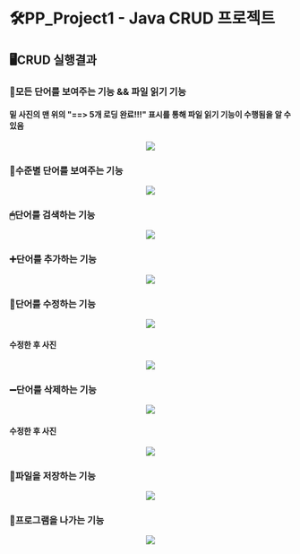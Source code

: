 # 🛠PP_Project1 - Java CRUD 프로젝트

## 🖥CRUD 실행결과
     
### 🔎모든 단어를 보여주는 기능 && 파일 읽기 기능 
#### 밑 사진의 맨 위의 "==> 5개 로딩 완료!!!" 표시를 통해 파일 읽기 기능이 수행됨을 알 수 있음
<html>
  <div align="center">
     <img src = "https://github.com/chanmi12/PP_Project1/blob/master/screenshot/CRUD%201%EB%B2%88%20%EB%A9%94%EB%89%B4.jpg?raw=true">
  </div>
     </html>
     
### 🔎수준별 단어를 보여주는 기능
<html>
  <div align="center">
     <img src = "https://github.com/chanmi12/PP_Project1/blob/master/screenshot/CRUD%202%EB%B2%88%20%EB%A9%94%EB%89%B4.jpg?raw=true">
  </div>
     </html>

### 🖱단어를 검색하는 기능
<html>
  <div align="center">
     <img src = "https://github.com/chanmi12/PP_Project1/blob/master/screenshot/CRUD%203%EB%B2%88%20%EB%A9%94%EB%89%B4.jpg?raw=true">
  </div>
     </html>
     
### ➕단어를 추가하는 기능
<html>
  <div align="center">
     <img src = "https://github.com/chanmi12/PP_Project1/blob/master/screenshot/%EB%8B%A8%EC%96%B4%20%EC%A0%80%EC%9E%A5%20%EC%8A%A4%ED%81%AC%EB%A6%B0%EC%83%B7.jpg?raw=true">
  </div>
     </html>

### 🔨단어를 수정하는 기능
  <div align="center">
     <img src = "https://github.com/chanmi12/PP_Project1/blob/master/screenshot/CRUD%205%EB%B2%88%20%EB%A9%94%EB%89%B4.jpg?raw=true">
  </div>
     </html>
    
  #### 수정한 후 사진
  <div align="center">
     <img src = "https://github.com/chanmi12/PP_Project1/blob/master/screenshot/CRUD%205%EB%B2%88%20%EB%A9%94%EB%89%B4%20%EC%9D%B4%ED%9B%84.jpg?raw=true">
  </div>
     </html>

### ➖단어를 삭제하는 기능
  <div align="center">
     <img src = "https://github.com/chanmi12/PP_Project1/blob/master/screenshot/CRUD%206%EB%B2%88%20%EB%A9%94%EB%89%B4.jpg?raw=true">
  </div>
     </html>

#### 수정한 후 사진
  <div align="center">
     <img src = "https://github.com/chanmi12/PP_Project1/blob/master/screenshot/CRUD%206%EB%B2%88%20%EB%A9%94%EB%89%B4%20%EC%9D%B4%ED%9B%84.jpg?raw=true">
  </div>
     </html>

### 💾파일을 저장하는 기능
 <div align="center">
     <img src = "https://github.com/chanmi12/PP_Project1/blob/master/screenshot/CRUD%207%EB%B2%88%20%EB%A9%94%EB%89%B4.jpg?raw=true">
  </div>
     </html>

### 👋프로그램을 나가는 기능
 <div align="center">
     <img src = "https://github.com/chanmi12/PP_Project1/blob/master/screenshot/CRUD%207%EB%B2%88%20%EB%A9%94%EB%89%B4.jpg?raw=true">
  </div>
     </html>




